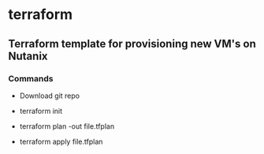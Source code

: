 # terraform
<h2>Terraform template for provisioning new VM's on Nutanix</h2>

<h3>Commands</h3>

- Download git repo

- terraform init

- terraform plan -out file.tfplan

- terraform apply file.tfplan
